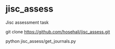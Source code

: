 # jisc_assess
Jisc assessment task

git clone https://github.com/hosehali/jisc_assess.git

python jisc_assess/get_journals.py